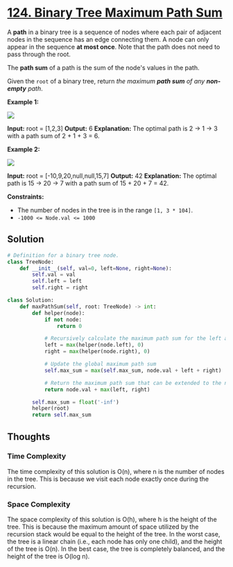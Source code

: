 # [124. Binary Tree Maximum Path Sum](https://leetcode.com/problems/binary-tree-maximum-path-sum/)

A **path** in a binary tree is a sequence of nodes where each pair of adjacent nodes in the sequence has an edge connecting them. A node can only appear in the sequence **at most once**. Note that the path does not need to pass through the root.

The **path sum** of a path is the sum of the node's values in the path.

Given the `root` of a binary tree, return *the maximum **path sum** of any **non-empty** path*.

**Example 1:**

![](https://assets.leetcode.com/uploads/2020/10/13/exx1.jpg)

**Input:** root = [1,2,3]
**Output:** 6
**Explanation:** The optimal path is 2 -> 1 -> 3 with a path sum of 2 + 1 + 3 = 6.

**Example 2:**

![](https://assets.leetcode.com/uploads/2020/10/13/exx2.jpg)

**Input:** root = [-10,9,20,null,null,15,7]
**Output:** 42
**Explanation:** The optimal path is 15 -> 20 -> 7 with a path sum of 15 + 20 + 7 = 42.

**Constraints:**

- The number of nodes in the tree is in the range `[1, 3 * 104]`.
- `-1000 <= Node.val <= 1000`

## Solution

```python
# Definition for a binary tree node.
class TreeNode:
    def __init__(self, val=0, left=None, right=None):
        self.val = val
        self.left = left
        self.right = right

class Solution:
    def maxPathSum(self, root: TreeNode) -> int:
        def helper(node):
            if not node:
                return 0

            # Recursively calculate the maximum path sum for the left and right subtrees
            left = max(helper(node.left), 0)
            right = max(helper(node.right), 0)

            # Update the global maximum path sum
            self.max_sum = max(self.max_sum, node.val + left + right)

            # Return the maximum path sum that can be extended to the node's parent
            return node.val + max(left, right)

        self.max_sum = float('-inf')
        helper(root)
        return self.max_sum


```

## Thoughts

### Time Complexity

The time complexity of this solution is O(n), where n is the number of nodes in the tree. This is because we visit each node exactly once during the recursion.

### Space Complexity

The space complexity of this solution is O(h), where h is the height of the tree. This is because the maximum amount of space utilized by the recursion stack would be equal to the height of the tree. In the worst case, the tree is a linear chain (i.e., each node has only one child), and the height of the tree is O(n). In the best case, the tree is completely balanced, and the height of the tree is O(log n).
